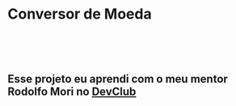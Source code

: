 <h1> Conversor de Moeda </h1>
<br>
<br>
<br>
<h2> Esse projeto eu aprendi com o meu mentor Rodolfo Mori no <a href="https://rodolfomori.com.br/devclub">DevClub</a> </h2>


